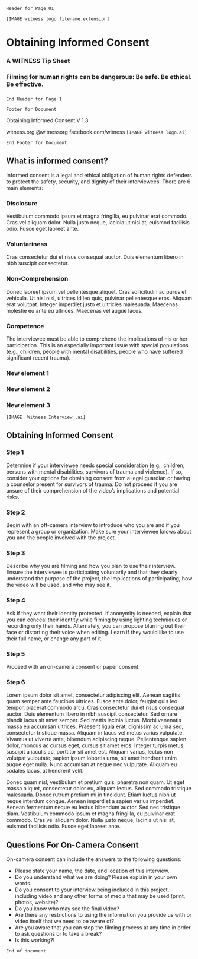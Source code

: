 ```Header for Page 01```

```[IMAGE witness logo filename.extension]```

# Obtaining Informed Consent
### A WITNESS Tip Sheet
### Filming for human rights can be dangerous: Be safe. Be ethical. Be effective.
### 
```End Header for Page 1```

``` Footer for Document ```

Obtaining Informed Consent V 1.3

witness.org @witnessorg facebook.com/witness 
```[IMAGE witness logo.ai]```

``` End Footer for Document ```

## What is informed consent?
Informed consent is a legal and ethical obligation of human rights
defenders to protect the safety, security, and dignity of their
interviewees. There are 6 main elements:

### Disclosure
Vestibulum commodo ipsum et magna fringilla, eu pulvinar erat commodo. Cras vel aliquam dolor. Nulla justo neque, lacinia ut nisi at, euismod facilisis odio. Fusce eget laoreet ante.

### Voluntariness
Cras consectetur dui et risus consequat auctor. Duis elementum libero in nibh suscipit consectetur.

### Non-Comprehension
Donec laoreet ipsum vel pellentesque aliquet. Cras sollicitudin ac purus et vehicula. Ut nisl nisl, ultrices id leo quis, pulvinar pellentesque eros. Aliquam erat volutpat. Integer imperdiet justo et ultricies malesuada. Maecenas molestie eu ante eu ultrices. Maecenas vel augue lacus.

### Competence
The interviewee must be able to comprehend the implications of his or
her participation. This is an especially important issue with special
populations (e.g., children, people with mental disabilities, people who
have suffered significant recent trauma).

### New element 1

### New element 2

### New element 3

```[IMAGE  Witness Interview .ai]```

## Obtaining Informed Consent

### Step 1
Determine if your interviewee needs special consideration (e.g.,
children, persons with mental disabilities, survivors of trauma and
violence). If so, consider your options for obtaining consent from a
legal guardian or having a counselor present for survivors of trauma. Do
not proceed if you are unsure of their comprehension of the video’s
implications and potential risks.

### Step 2
Begin with an off-camera interview to introduce who you are and if you
represent a group or organization. Make sure your interviewee knows
about you and the people involved with the project.

### Step 3
Describe why you are filming and how you plan to use their interview.
Ensure the interviewee is participating voluntarily and that they
clearly understand the purpose of the project, the implications of
participating, how the video will be used, and who may see it.

### Step 4 
Ask if they want their identity protected. If anonymity is needed,
explain that you can conceal their identity while filming by using
lighting techniques or recording only their hands. Alternately, you can
propose blurring out their face or distorting their voice when editing.
Learn if they would like to use their full name, or change any part of
it.

### Step 5
Proceed with an on-camera consent or paper consent.

### Step 6
Lorem ipsum dolor sit amet, consectetur adipiscing elit. Aenean sagittis quam semper ante faucibus ultrices. Fusce ante dolor, feugiat quis leo tempor, placerat commodo arcu. Cras consectetur dui et risus consequat auctor. Duis elementum libero in nibh suscipit consectetur. Sed ornare blandit lacus sit amet semper. Sed mattis lacinia luctus. Morbi venenatis massa eu accumsan ultrices. Praesent ligula erat, dignissim ac urna sed, consectetur tristique massa. Aliquam in lacus vel metus varius vulputate. Vivamus ut viverra ante, bibendum adipiscing neque. Pellentesque sapien dolor, rhoncus ac cursus eget, cursus sit amet eros. Integer turpis metus, suscipit a iaculis ac, porttitor sit amet est. Aliquam varius, lectus non volutpat vulputate, sapien ipsum lobortis urna, sit amet hendrerit enim augue eget nulla. Nunc accumsan at neque nec vulputate. Aliquam eu sodales lacus, at hendrerit velit.

Donec quam nisl, vestibulum et pretium quis, pharetra non quam. Ut eget massa aliquet, consectetur dolor eu, aliquam lectus. Sed commodo tristique malesuada. Donec rutrum pretium mi in tincidunt. Etiam luctus nibh ut neque interdum congue. Aenean imperdiet a sapien varius imperdiet. Aenean fermentum neque eu lectus bibendum auctor. Sed nec tristique diam. Vestibulum commodo ipsum et magna fringilla, eu pulvinar erat commodo. Cras vel aliquam dolor. Nulla justo neque, lacinia ut nisi at, euismod facilisis odio. Fusce eget laoreet ante.

## Questions For On-Camera Consent
On-camera consent can include the answers to the following questions:

* Please state your name, the date, and location of this interview.
* Do you understand what we are doing? Please explain in your own words.
* Do you consent to your interview being included in this project,
including video and any other forms of media that may be used (print,
photos, website)?
* Do you know who may see the final video?
* Are there any restrictions to using the information you provide us with
or video itself that we need to be aware of?
* Are you aware that you can stop the filming process at any time in order
to ask questions or to take a break?
* Is this working?!

```End of document```
